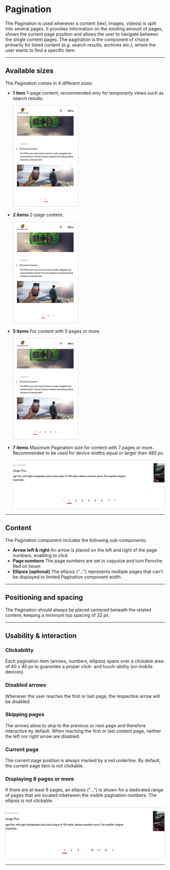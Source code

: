 # Pagination

The Pagination is used whenever a content (text, images, videos) is split into several pages. It provides information on the existing amount of pages, shows the current page position and allows the user to navigate between the single content pages. The pagination is the component of choice primarily for listed content (e.g. search results, archives etc.), where the user wants to find a specific item.

---

## Available sizes

The Pagination comes in 4 different sizes:

- **1 item**
    1-page content, recommended only for temporarily views such as search results.
    
    ![Example for displaying 1 page](./assets/pagination-mobile-1items.png) 
- **2 items**
    2-page content. 
    
    ![Example for displaying 2 pages](./assets/pagination-mobile-2items.png) 
- **5 items**
    For content with 5 pages or more.
    
    ![Example for displaying 5 pages](./assets/pagination-mobile-5items.png) 
- **7 items**
    Maximum Pagination size for content with 7 pages or more. Recommended to be used for device widths equal or larger than 480 px.
    
    ![Example for displaying 7 pages](./assets/pagination-desktop-7items.png) 

---

## Content

The Pagination component includes the following sub-components:

- **Arrow left & right**
An arrow is placed on the left and right of the page numbers, enabling to click
- **Page numbers**
The page numbers are set in copysize and turn Porsche Red on hover.
- **Ellipsis (optional)**
The ellipsis ("...") represents multiple pages that can't be displayed to limited Pagination component width.

---

## Positioning and spacing

The Pagination should always be placed centered beneath the related content, keeping a minimum top spacing of 32 px.

---

## Usability & interaction

### Clickability

Each pagination item (arrows, numbers, ellipsis) spans over a clickable area of 40 x 40 px to guarantee a proper click- and touch-ability (on mobile devices).

### Disabled arrows

Whenever the user reaches the first or last page, the respective arrow will be disabled.

### Skipping pages

The arrows allow to skip to the previous or next page and therefore interactive by default. When reaching the first or last content page, neither the left nor right arrow are disabled.

### Current page

The current page position is always marked by a red underline. By default, the current page item is not clickable.

### Displaying 8 pages or more

If there are at least 8 pages, an ellipsis ("...") is shown for a dedicated range of pages that are located inbetween the visible pagination numbers. The ellipsis is not clickable.

![Example for displaying 8 pages or more](./assets/pagination-desktop-plus8.png)

---

